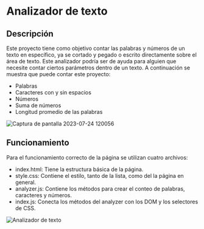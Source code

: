 # Analizador de texto

## Descripción
Este proyecto tiene como objetivo contar las palabras y números de un texto en específico, ya se cortado y pegado o escrito directamente sobre el área de texto. Este analizador podría ser de ayuda para alguien que necesite contar ciertos parámetros dentro de un texto. A continuación se muestra que puede contar este proyecto:
 - Palabras
 - Caracteres con y sin espacios
 - Números
 - Suma de números
 - Longitud promedio de las palabras

![Captura de pantalla 2023-07-24 120056](https://github.com/kimmvb/DEV010-text-analyzer/assets/137528066/be4f2265-5252-4ad6-a090-b48c65c88457)

## Funcionamiento
Para el funcionamiento correcto de la página se utilizan cuatro archivos:
- index.html: Tiene la estructura básica de la página.
- style.css: Contiene el estilo, tanto de la lista, como del la página en general.
- analyzer.js: Contiene los métodos para crear el conteo de palabras, caracteres y números.
- index.js: Conecta los métodos del analyzer con los DOM y los selectores de CSS.

![Analizador de texto](https://github.com/kimmvb/DEV010-text-analyzer/assets/137528066/36217fff-fa4a-48fd-9ca1-bae039ddba43)

